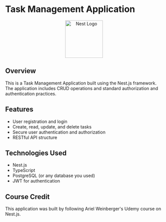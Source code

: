 # Task Management Application

<p align="center">
  <a href="http://nestjs.com/" target="blank"><img src="https://nestjs.com/img/logo-small.svg" width="120" alt="Nest Logo" /></a>
</p>

[circleci-image]: https://img.shields.io/circleci/build/github/nestjs/nest/master?token=abc123def456

## Overview

This is a Task Management Application built using the Nest.js framework.
The application includes CRUD operations and standard authorization and authentication practices.

## Features

- User registration and login
- Create, read, update, and delete tasks
- Secure user authentication and authorization
- RESTful API structure

## Technologies Used

- Nest.js
- TypeScript
- PostgreSQL (or any database you used)
- JWT for authentication

## Course Credit

This application was built by following Ariel Weinberger's Udemy course on Nest.js.
